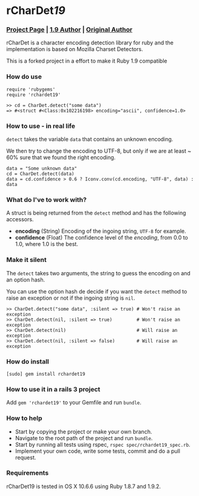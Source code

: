 # rCharDet*19*

### [Project Page](http://rubyforge.org/projects/rchardet) | [1.9 Author](https://github.com/edouard/rchardet) | [Original Author](https://github.com/jmhodges/rchardet)

rCharDet is a character encoding detection library for ruby and the implementation is based
on Mozilla Charset Detectors. 

This is a forked project in a effort to make it Ruby 1.9 compatible

### How do use
    
    require 'rubygems'
    require 'rchardet19'

    >> cd = CharDet.detect("some data")
    => #<struct #<Class:0x102216198> encoding="ascii", confidence=1.0>

### How to use - in real life

`detect` takes the variable `data` that contains an unknown encoding.

We then try to change the encoding to UTF-8, but only if we are at least ~ 60% sure that we found the right encoding.

    data = "Some unknown data"
    cd = CharDet.detect(data)
    data = cd.confidence > 0.6 ? Iconv.conv(cd.encoding, "UTF-8", data) : data
    
### What do I've to work with?

A struct is being returned from the `detect` method and has the following accessors.

- **encoding** (String) Encoding of the ingoing string, `UTF-8` for example.
- **confidence** (Float) The confidence level of the *encoding*, from 0.0 to 1.0, where 1.0 is the best.

### Make it silent

The `detect` takes two arguments, the string to guess the encoding on and an option hash.

You can use the option hash de decide if you want the `detect` method to raise an exception or not if the ingoing string is `nil`.

    >> CharDet.detect("some data", :silent => true) # Won't raise an exception
    >> CharDet.detect(nil, :silent => true)         # Won't raise an exception
    >> CharDet.detect(nil)                          # Will raise an exception
    >> CharDet.detect(nil, :silent => false)        # Will raise an exception
    
### How do install

    [sudo] gem install rchardet19
    
### How to use it in a rails 3 project

Add `gem 'rchardet19'` to your Gemfile and run `bundle`.

### How to help

- Start by copying the project or make your own branch.
- Navigate to the root path of the project and run `bundle`.
- Start by running all tests using rspec, `rspec spec/rchardet19_spec.rb`.
- Implement your own code, write some tests, commit and do a pull request.

### Requirements

rCharDet19 is tested in OS X 10.6.6 using Ruby 1.8.7 and 1.9.2.